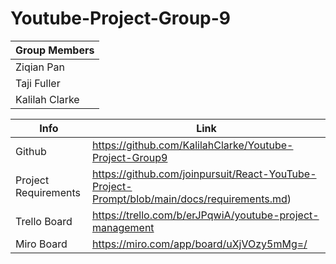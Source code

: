 # Youtube-Project-Group-9


Group Members|
-----------|
Ziqian Pan | 
Taji Fuller| 
Kalilah Clarke |


Info | Link
------------- | -------------
Github| https://github.com/KalilahClarke/Youtube-Project-Group9
Project Requirements  | https://github.com/joinpursuit/React-YouTube-Project-Prompt/blob/main/docs/requirements.md)
Trello Board  | https://trello.com/b/erJPqwiA/youtube-project-management
Miro Board | https://miro.com/app/board/uXjVOzy5mMg=/

